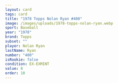 ```yaml
---
layout: card
tags: card
title: "1978 Topps Nolan Ryan #400"
image: /images/uploads/1978-topps-nolan-ryan.webp
sport: Baseball
year: "1978"
brand: Topps
subset: ""
player: Nolan Ryan
lastName: Ryan
number: "400"
isRookie: false
condition: EX-EXMINT
value: 8
order: 10
---
```

